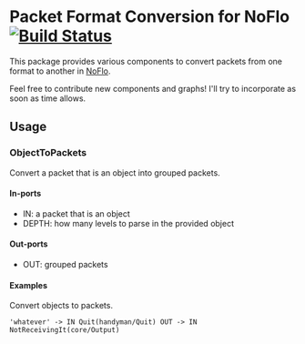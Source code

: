 Packet Format Conversion for NoFlo [![Build Status](https://secure.travis-ci.org/kenhkan/noflo-adapters.png?branch=master)](https://travis-ci.org/kenhkan/noflo-adapters)
===============================

This package provides various components to convert packets from one
format to another in [NoFlo](http://noflojs.org/).

Feel free to contribute new components and graphs! I'll try to
incorporate as soon as time allows.


Usage
-------------------------------

### ObjectToPackets ###

Convert a packet that is an object into grouped packets.

#### In-ports

  * IN: a packet that is an object
  * DEPTH: how many levels to parse in the provided object

#### Out-ports

  * OUT: grouped packets

#### Examples

Convert objects to packets.

    'whatever' -> IN Quit(handyman/Quit) OUT -> IN NotReceivingIt(core/Output)
